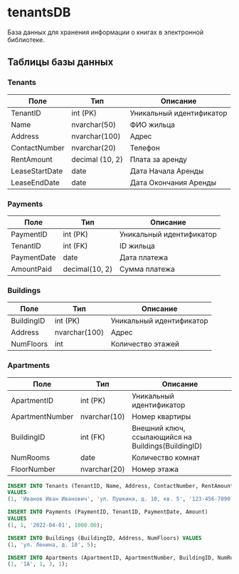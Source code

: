 # tenantsDB
База данных для хранения информации о книгах в электронной библиотеке.


## Таблицы базы данных

### Tenants
| Поле             | Тип            | Описание                       |
|------------------|----------------|-------------------------------|
| TenantID         | int (PK)       | Уникальный идентификатор      |
| Name             | nvarchar(50)   | ФИО жильца                    |
| Address          | nvarchar(100)  | Адрес                         |
| ContactNumber    | nvarchar(20)   | Телефон                       |
| RentAmount       | decimal (10, 2)| Плата за аренду               |
| LeaseStartDate   | date           | Дата Начала Аренды            |
| LeaseEndDate     | date           | Дата Окончания Аренды         |


### Payments
| Поле             | Тип            | Описание                       |
|------------------|----------------|--------------------------------|
| PaymentID        | int (PK)       | Уникальный идентификатор       |
| TenantID         | int (FK)       | ID жильца                      |
| PaymentDate      | date           | Дата платежа                   |
| AmountPaid       | decimal(10, 2) | Сумма платежа                  |

### Buildings
| Поле             | Тип            | Описание                       |
|------------------|----------------|--------------------------------|
| BuildingID       | int (PK)       | Уникальный идентификатор       |
| Address          | nvarchar(100)  | Адрес                          |
| NumFloors        | int            | Количество этажей              |

### Apartments
| Поле             | Тип            | Описание                       |
|------------------|----------------|--------------------------------|
| ApartmentID      | int (PK)       | Уникальный идентификатор       |
| ApartmentNumber  | nvarchar(10)   | Номер квартиры                 |
| BuildingID       | int (FK)       | Внешний ключ, ссылающийся на Buildings(BuildingID) |
| NumRooms         | date           | Количество комнат              |
| FloorNumber      | nvarchar(20)   | Номер этажа                    |

```sql
INSERT INTO Tenants (TenantID, Name, Address, ContactNumber, RentAmount, LeaseStartDate, LeaseEndDate)
VALUES 
(1, 'Иванов Иван Иванович', 'ул. Пушкина, д. 10, кв. 5', '123-456-7890', 1000.00, '2022-01-01', '2023-01-01');

INSERT INTO Payments (PaymentID, TenantID, PaymentDate, Amount)
VALUES 
(1, 1, '2022-04-01', 1000.00);

INSERT INTO Buildings (BuildingID, Address, NumFloors) VALUES
(1, 'ул. Ленина, д. 10', 5);

INSERT INTO Apartments (ApartmentID, ApartmentNumber, BuildingID, NumRooms, FloorNumber) VALUES
(1, '1A', 1, 3, 1);
```
